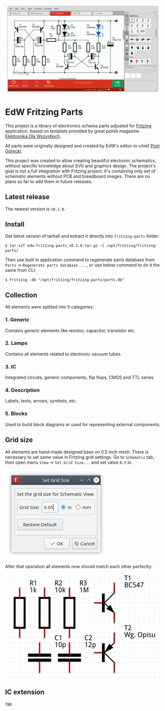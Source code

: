 ![](img/edw-fritzing-example.png)

# EdW Fritzing Parts

This project is a library of electronics schema parts adjusted for [Fritzing](https://fritzing.org/home/) application, based on template provided by great polish magazine [Elektronika Dla Wszystkich](https://elportal.pl/).

All parts were originally designed and created by EdW's editor-in-chief [Piotr Górecki](https://www.facebook.com/Piotr-G%C3%B3recki-o-elektronice-105147944792967/).

This project was created to allow creating beautiful electronic schematics, without specific knowledge about SVG and graphics design. The project's goal is not a full integration with Fritzing project. It's containing only set of schematic elements without PCB and breadboard images. There are no plans so far to add them in future releases.

## Latest release

The newest version is `v0.1.0`.

## Install

Get latest version of tarball and extract it directly into `fritzing-parts` folder:

```
$ tar xzf edw-fritzing-parts_v0.1.0.tar.gz -C /opt/fritzing/fritzing-parts/
```

Then use built in application command to regenerate parts database from `Parts` -> `Regenerate parts database ...`, or use below command to do it the same from CLI:

```
$ Fritzing -db "/opt/fritzing/fritzing-parts/parts.db"
```

## Collection

All elements were splitted into 5 categories:

### 1. Generic

Contains generic elements like resistor, capacitor, transistor etc.

### 2. Lamps

Contains all elements related to electronic vacuum tubes.

### 3. IC

Integrated circuits, generic components, flip flops, CMOS and TTL series

### 4. Description

Labels, texts, arrows, symbols, etc.

### 5. Blocks

Used to build block diagrams or used for representing external components.

## Grid size

All elements are hand-made designed base on 0.5 inch mesh. There is necessary to set same value in Fritzing grid settings. Go to `Schematic` tab, then open menu `View` -> `Set Grid Size...` and set value `0.5` in.

![](img/edw-fritzing-set-grid-size.png)

After that operation all elements now should match each other perfectly:

![](img/edw-fritzing-grid-elements.png)

## IC extension

`TBD`